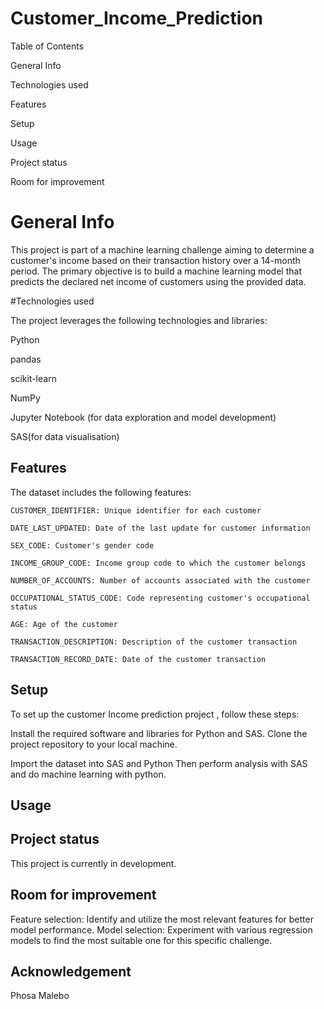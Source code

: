 # Customer_Income_Prediction

Table of Contents

General Info

Technologies used

Features

Setup

Usage

Project status

Room for improvement

# General Info
This project is part of a machine learning challenge aiming to determine a customer's income based on their transaction history over a 14-month period. The primary objective is to build a machine learning model that predicts the declared net income of customers using the provided data.

#Technologies used

The project leverages the following technologies and libraries:

Python

pandas

scikit-learn

NumPy

Jupyter Notebook (for data exploration and model development)

SAS(for data visualisation)

## Features

The dataset includes the following features:

    CUSTOMER_IDENTIFIER: Unique identifier for each customer
    
    DATE_LAST_UPDATED: Date of the last update for customer information
    
    SEX_CODE: Customer's gender code
    
    INCOME_GROUP_CODE: Income group code to which the customer belongs
    
    NUMBER_OF_ACCOUNTS: Number of accounts associated with the customer
    
    OCCUPATIONAL_STATUS_CODE: Code representing customer's occupational status
    
    AGE: Age of the customer
    
    TRANSACTION_DESCRIPTION: Description of the customer transaction
    
    TRANSACTION_RECORD_DATE: Date of the customer transaction
    
## Setup

To set up the customer Income prediction project , follow these steps:

Install the required software and libraries for Python and SAS. Clone the project repository to your local machine.

Import the dataset into SAS and Python Then perform analysis with SAS and do machine learning with python.

## Usage

## Project status

This project is currently in development.

## Room for improvement

Feature selection: Identify and utilize the most relevant features for better model performance.
Model selection: Experiment with various regression models to find the most suitable one for this specific challenge.

## Acknowledgement
Phosa Malebo

